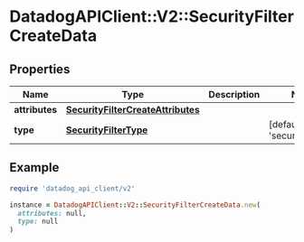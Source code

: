 # DatadogAPIClient::V2::SecurityFilterCreateData

## Properties

| Name           | Type                                                                    | Description | Notes                                   |
| -------------- | ----------------------------------------------------------------------- | ----------- | --------------------------------------- |
| **attributes** | [**SecurityFilterCreateAttributes**](SecurityFilterCreateAttributes.md) |             |                                         |
| **type**       | [**SecurityFilterType**](SecurityFilterType.md)                         |             | [default to &#39;security_filters&#39;] |

## Example

```ruby
require 'datadog_api_client/v2'

instance = DatadogAPIClient::V2::SecurityFilterCreateData.new(
  attributes: null,
  type: null
)
```
